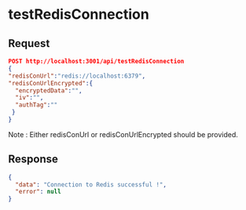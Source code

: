 # testRedisConnection

## Request

```json
POST http://localhost:3001/api/testRedisConnection
{
"redisConUrl":"redis://localhost:6379",
"redisConUrlEncrypted":{
  "encryptedData":"",
  "iv":"",
  "authTag":""
 }
}
```

Note : Either redisConUrl or redisConUrlEncrypted should be provided.

## Response

```json
{
  "data": "Connection to Redis successful !",
  "error": null
}
```
